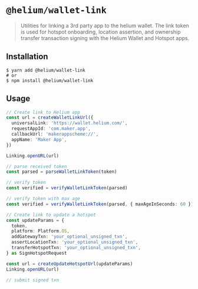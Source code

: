 # `@helium/wallet-link`

> Utilities for linking a 3rd party app to the helium wallet. The link token is used for hotspot onboarding, location assertion, and ownership transfer transaction signing with the Helium Wallet and Hotspot apps.

## Installation

```shell
$ yarn add @helium/wallet-link
# or
$ npm install @helium/wallet-link
```

## Usage

```ts
// Create link to Helium app
const url = createWalletLinkUrl({
  universalLink: 'https://wallet.helium.com/',
  requestAppId: 'com.maker.app',
  callbackUrl: 'makerappscheme://',
  appName: 'Maker App',
})

Linking.openURL(url)

// parse received token
const parsed = parseWalletLinkToken(token)

// verify token
const verified = verifyWalletLinkToken(parsed)

// verify token with max age
const verified = verifyWalletLinkToken(parsed, { maxAgeInSeconds: 60 })

// Create link to update a hotspot
const updateParams = {
  token,
  platform: Platform.OS,
  addGatewayTxn: 'your_optional_unsigned_txn',
  assertLocationTxn: 'your_optional_unsigned_txn',
  transferHotspotTxn: 'your_optional_unsigned_txn',
} as SignHotspotRequest

const url = createUpdateHotspotUrl(updateParams)
Linking.openURL(url)

// submit signed txn
```
